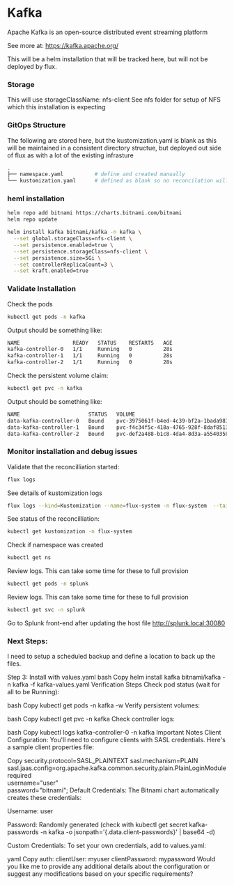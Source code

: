 # Kafka
Apache Kafka is an open-source distributed event streaming platform

See more at:  https://kafka.apache.org/

This will be a helm installation that will be tracked here, but will not be deployed by flux.  


### Storage
This will use storageClassName: nfs-client
See nfs folder for setup of NFS which this installation is expecting




### GitOps Structure
The following are stored here, but the kustomization.yaml is blank as this will be maintained in a consistent directory structue, but 
deployed out side of flux as with a lot of the existing infrasture

```bash
.
├── namespace.yaml          # define and created manually
└── kustomization.yaml      # defined as blank so no reconcilation will happen
```

### heml installation

```bash
helm repo add bitnami https://charts.bitnami.com/bitnami
helm repo update

helm install kafka bitnami/kafka -n kafka \
  --set global.storageClass=nfs-client \
  --set persistence.enabled=true \
  --set persistence.storageClass=nfs-client \
  --set persistence.size=5Gi \
  --set controllerReplicaCount=3 \
  --set kraft.enabled=true
```


### Validate Installation
Check the pods
```bash
kubectl get pods -n kafka
```

Output should be something like:
```bash
NAME                 READY   STATUS    RESTARTS   AGE
kafka-controller-0   1/1     Running   0          28s
kafka-controller-1   1/1     Running   0          28s
kafka-controller-2   1/1     Running   0          28s
```

Check the persistent volume claim:

```bash
kubectl get pvc -n kafka
```

Output should be something like:
```bash
NAME                      STATUS   VOLUME                                     CAPACITY   ACCESS MODES   STORAGECLASS   AGE
data-kafka-controller-0   Bound    pvc-3975061f-b4ed-4c39-bf2a-1bada9811c12   8Gi        RWO            nfs-client     112s
data-kafka-controller-1   Bound    pvc-f4c34f5c-418a-4765-928f-8daf851349a4   8Gi        RWO            nfs-client     112s
data-kafka-controller-2   Bound    pvc-def2a488-b1c8-4da4-8d3a-a5540358579d   8Gi        RWO            nfs-client     112s
```

### Monitor installation and debug issues
Validate that the reconcilliation started:
```bash
flux logs
```

See details of kustomization logs
```bash
flux logs --kind=Kustomization --name=flux-system -n flux-system  --tail=10
```


See status of the reconcilliation:
```bash
kubectl get kustomization -n flux-system
```

Check if namespace was created
```bash
kubectl get ns
```

Review logs.  This can take some time for these to full provision
```bash
kubectl get pods -n splunk
```

Review logs.  This can take some time for these to full provision
```bash
kubectl get svc -n splunk
```

Go to Splunk front-end after updating the host file
http://splunk.local:30080

### Next Steps:
I need to setup a scheduled backup and define a location to back up the files.




Step 3: Install with values.yaml
bash
Copy
helm install kafka bitnami/kafka -n kafka -f kafka-values.yaml
Verification Steps
Check pod status (wait for all to be Running):

bash
Copy
kubectl get pods -n kafka -w
Verify persistent volumes:

bash
Copy
kubectl get pvc -n kafka
Check controller logs:

bash
Copy
kubectl logs kafka-controller-0 -n kafka
Important Notes
Client Configuration: You'll need to configure clients with SASL credentials. Here's a sample client properties file:

Copy
security.protocol=SASL_PLAINTEXT
sasl.mechanism=PLAIN
sasl.jaas.config=org.apache.kafka.common.security.plain.PlainLoginModule required \
  username="user" \
  password="bitnami";
Default Credentials: The Bitnami chart automatically creates these credentials:

Username: user

Password: Randomly generated (check with kubectl get secret kafka-passwords -n kafka -o jsonpath='{.data.client-passwords}' | base64 -d)

Custom Credentials: To set your own credentials, add to values.yaml:

yaml
Copy
auth:
  clientUser: myuser
  clientPassword: mypassword
Would you like me to provide any additional details about the configuration or suggest any modifications based on your specific requirements?